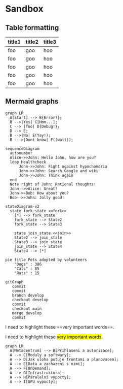 # Sandbox

## Table formatting

| title1 | title2 | title3 |
|----|----|----|
| foo | goo | hoo |
| foo | goo | hoo |
| foo | goo | hoo |
| foo | goo | hoo |
| foo | goo | hoo |

## Mermaid graphs

``` mermaid
graph LR
  A[Start] --> B{Error?};
  B -->|Yes| C[Hmm...];
  C --> |foo| D{Debug!};
  D --> E;
  B -->|No| E(Yay!);
  B --->|Dont know| F((wait));
```

``` mermaid
sequenceDiagram
  autonumber
  Alice->>John: Hello John, how are you?
  loop Healthcheck
      John->>John: Fight against hypochondria
      John->>John: Search Google and wiki
      John->>John: Think again
  end
  Note right of John: Rational thoughts!
  John-->>Alice: Great!
  John->>Bob: How about you?
  Bob-->>John: Jolly good!
```


``` mermaid
stateDiagram-v2
  state fork_state <<fork>>
    [*] --> fork_state
    fork_state --> State2
    fork_state --> State3

    state join_state <<join>>
    State2 --> join_state
    State3 --> join_state
    join_state --> State4
    State4 --> [*]
```


``` mermaid
pie title Pets adopted by volunteers
    "Dogs" : 386
    "Cats" : 85
    "Rats" : 15
```

``` mermaid
gitGraph
   commit
   commit
   branch develop
   checkout develop
   commit
   checkout main
   merge develop
   commit
```

I need to highlight these ==very important words==.

I need to highlight these <mark>very important words</mark>.



``` mermaid
graph LR
  A[MetaCentrum] --> B[Prihlaseni a autorizace];
  A --> C[Moduly a softwary];
  A --> D[Jak uloha putuje frontami a planovacem];
  A --> E[Data a zachazeni s nimi];
  A --> F[OnDemand];
  A --> G[Infrastruktura];
  A --> H[Paralelni vypocty];
  A --> I[GPU vypocty];
```

